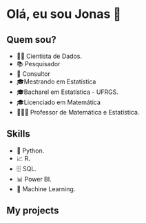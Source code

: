 # **Olá, eu sou Jonas** 👋 
###  

## Quem sou? 

* 👨‍💻 Cientista de Dados.
* 📚 Pesquisador
* 🔎 Consultor
* 🎓Mestrando em Estatística
* 🎓Bacharel em Estatística - UFRGS.
* 🎓Licenciado em Matemática
* 👨🏼‍🏫 Professor de Matemática e Estatística.


## Skills

* 🐍 Python.
* 📈 R.
* 🗄 SQL.
* 📊 Power BI.
* 🔮 Machine Learning. 


## **My projects**
